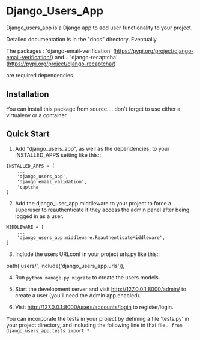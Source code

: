 # Django_Users_App

Django_users_app is a Django app to add user functionality to your project.

Detailed documentation is in the "docs" directory.  Eventually.

The packages :
 'django-email-verification' (https://pypi.org/project/django-email-verification/) 
 and...
  'django-recaptcha' (https://pypi.org/project/django-recaptcha/) 

are required dependencies.

## Installation

You can install this package from source....   don't forget to use either a virtualenv or a container.

## Quick Start


1. Add "django_users_app", as well as the dependencies, to your INSTALLED_APPS setting like this::
```
INSTALLED_APPS = [
    ...
    'django_users_app',
    'django_email_validation',
    'captcha'
]
```
2. Add the django_user_app middleware to your project to force a superuser to reauthenticate if they access the admin panel after being logged in as a user.
```
MIDDLEWARE = [
    ...
    'django_users_app.middleware.ReauthenticateMiddleware',
]
```
 3. Include the users URLconf in your project urls.py like this::

  path('users/', include('django_users_app.urls')),

4. Run ``python manage.py migrate`` to create the users models.

5. Start the development server and visit http://127.0.0.1:8000/admin/    to create a user (you'll need the Admin app enabled).

6. Visit http://127.0.0.1:8000/users/accounts/login to register/login.

You can incorporate the tests in your project by defining a file 'tests.py' in your project directory, and including the following line in that file...
```from django_users_app.tests import *```
